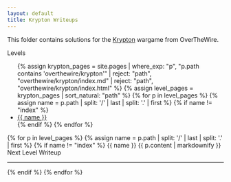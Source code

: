 ```yaml
---
layout: default
title: Krypton Writeups
---
```


This folder contains solutions for the [Krypton](http://overthewire.org/wargames/krypton/) wargame from OverTheWire.

<style>
/* Styles same as your Behemoth example – omitted here for brevity */
</style>

<div class="behemoth-container">

  <!-- Sidebar -->
  <div class="behemoth-sidebar">
    <h00>Levels</h00>
    <ul>
      {% assign krypton_pages = site.pages 
        | where_exp: "p", "p.path contains 'overthewire/krypton'" 
        | reject: "path", "overthewire/krypton/index.md" 
        | reject: "path", "overthewire/krypton/index.html" 
      %}
      {% assign level_pages = krypton_pages | sort_natural: "path" %}
      {% for p in level_pages %}
        {% assign name = p.path | split: '/' | last | split: '.' | first %}
        {% if name != "index" %}
          <li><a href="#{{ name }}">{{ name }}</a></li>
        {% endif %}
      {% endfor %}
    </ul>
  </div>

  <!-- Main content -->
  <div class="behemoth-content">
    {% for p in level_pages %}
      {% assign name = p.path | split: '/' | last | split: '.' | first %}
      {% if name != "index" %}
        <h00 id="{{ name }}">{{ name }}</h00>
        {{ p.content | markdownify }}
        <div class="level-banner">Next Level Writeup</div>
        <hr />
      {% endif %}
    {% endfor %}
  </div>

</div>
